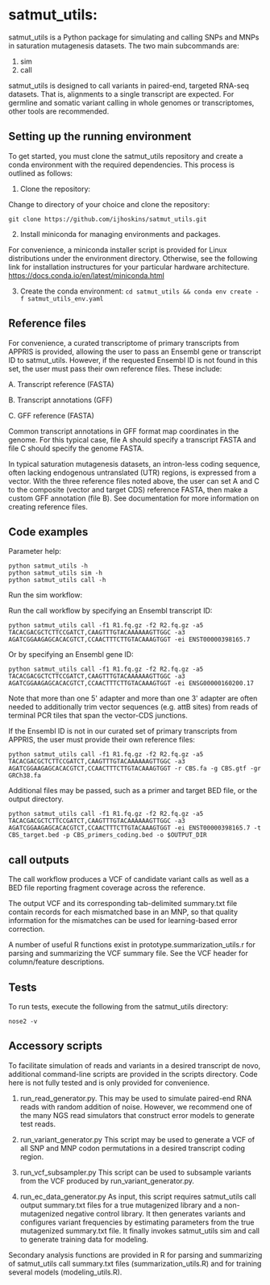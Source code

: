 # satmut_utils:

satmut_utils is a Python package for simulating and calling SNPs and MNPs in saturation mutagenesis datasets. The two main subcommands are:
1. sim
2. call

satmut_utils is designed to call variants in paired-end, targeted RNA-seq datasets. That is, alignments to a single transcript are expected. For germline and somatic variant calling in whole genomes or transcriptomes, other tools are recommended.


## Setting up the running environment

To get started, you must clone the satmut_utils repository and create a conda environment with the required dependencies. This process is outlined as follows:

1. Clone the repository:

Change to directory of your choice and clone the repository:

```git clone https://github.com/ijhoskins/satmut_utils.git```

2. Install miniconda for managing environments and packages.

For convenience, a miniconda installer script is provided for Linux distributions under the environment directory. Otherwise, see the following link for installation instructures for your particular hardware architecture.
https://docs.conda.io/en/latest/miniconda.html

3. Create the conda environment:
```cd satmut_utils && conda env create -f satmut_utils_env.yaml```


## Reference files

For convenience, a curated transcriptome of primary transcripts from APPRIS is provided, allowing the user to pass an Ensembl gene or transcript ID to satmut_utils. However, if the requested Ensembl ID is not found in this set, the user must pass their own reference files. These include:

A. Transcript reference (FASTA)

B. Transcript annotations (GFF)

C. GFF reference (FASTA)

Common transcript annotations in GFF format map coordinates in the genome. For this typical case, file A should specify a transcript FASTA and file C should specify the genome FASTA.

In typical saturation mutagenesis datasets, an intron-less coding sequence, often lacking endogenous untranslated (UTR) regions, is expressed from a vector. With the three reference files noted above, the user can set A and C to the composite (vector and target CDS) reference FASTA, then make a custom GFF annotation (file B). See documentation for more information on creating reference files.


## Code examples

Parameter help:
```
python satmut_utils -h
python satmut_utils sim -h
python satmut_utils call -h
```

Run the sim workflow:



Run the call workflow by specifying an Ensembl transcript ID:
```
python satmut_utils call -f1 R1.fq.gz -f2 R2.fq.gz -a5  TACACGACGCTCTTCCGATCT,CAAGTTTGTACAAAAAAGTTGGC -a3 AGATCGGAAGAGCACACGTCT,CCAACTTTCTTGTACAAAGTGGT -ei ENST00000398165.7
```

Or by specifying an Ensembl gene ID:
```
python satmut_utils call -f1 R1.fq.gz -f2 R2.fq.gz -a5  TACACGACGCTCTTCCGATCT,CAAGTTTGTACAAAAAAGTTGGC -a3 AGATCGGAAGAGCACACGTCT,CCAACTTTCTTGTACAAAGTGGT -ei ENSG00000160200.17
```

Note that more than one 5' adapter and more than one 3' adapter are often needed to additionally trim vector sequences (e.g. attB sites) from reads of terminal PCR tiles that span the vector-CDS junctions.

If the Ensembl ID is not in our curated set of primary transcripts from APPRIS, the user must provide their own reference files:
```
python satmut_utils call -f1 R1.fq.gz -f2 R2.fq.gz -a5  TACACGACGCTCTTCCGATCT,CAAGTTTGTACAAAAAAGTTGGC -a3 AGATCGGAAGAGCACACGTCT,CCAACTTTCTTGTACAAAGTGGT -r CBS.fa -g CBS.gtf -gr GRCh38.fa
```

Additional files may be passed, such as a primer and target BED file, or the output directory.
```
python satmut_utils call -f1 R1.fq.gz -f2 R2.fq.gz -a5  TACACGACGCTCTTCCGATCT,CAAGTTTGTACAAAAAAGTTGGC -a3 AGATCGGAAGAGCACACGTCT,CCAACTTTCTTGTACAAAGTGGT -ei ENST00000398165.7 -t CBS_target.bed -p CBS_primers_coding.bed -o $OUTPUT_DIR
```

## call outputs

The call workflow produces a VCF of candidate variant calls as well as a BED file reporting fragment coverage across the reference.

The output VCF and its corresponding tab-delimited summary.txt file contain records for each mismatched base in an MNP, so that quality information for the mismatches can be used for learning-based error correction.

A number of useful R functions exist in prototype.summarization_utils.r for parsing and summarizing the VCF summary file. See the VCF header for column/feature descriptions.


## Tests

To run tests, execute the following from the satmut_utils directory:

```
nose2 -v
```

## Accessory scripts

To facilitate simulation of reads and variants in a desired transcript de novo, additional command-line scripts are provided in the scripts directory. Code here is not fully tested and is only provided for convenience.

1. run_read_generator.py.
This may be used to simulate paired-end RNA reads with random addition of noise. However, we recommend one of the many NGS read simulators that construct error models to generate test reads.

2. run_variant_generator.py
This script may be used to generate a VCF of all SNP and MNP codon permutations in a desired transcript coding region.

3. run_vcf_subsampler.py
This script can be used to subsample variants from the VCF produced by run_variant_generator.py.

4. run_ec_data_generator.py
As input, this script requires satmut_utils call output summary.txt files for a true mutagenized library and a non-mutagenized negative control library. It then generates variants and configures variant frequencies by estimating parameters from the true mutagenized summary.txt file. It finally invokes satmut_utils sim and call to generate training data for modeling.

Secondary analysis functions are provided in R for parsing and summarizing of satmut_utils call summary.txt files (summarization_utils.R) and for training several models (modeling_utils.R).


